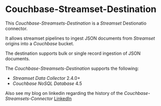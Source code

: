 # Couchbase-Streamset-Destination

This *Couchbase-Streamsets-Destination* is a *Streamset* Destionatio connector.

It allows streamset pipelines to ingest JSON documents from *Streamset* origins into a *Couchbase* bucket.

The destination supports bulk or single record ingestion of JSON documents.

The *Couchbase-Streamsets-Destination* supports the following:

- *Streamset Data Collector* 2.4.0+
- *Couchbase NoSQL Database* 4.5

Also see my blog on linkedin regarding the history of the *Couchbase-Streamsets-Connector*
[LinkedIn](https://www.linkedin.com/pulse/ingesting-data-couchbase-nosql-database-using-nick-cadenhead)
